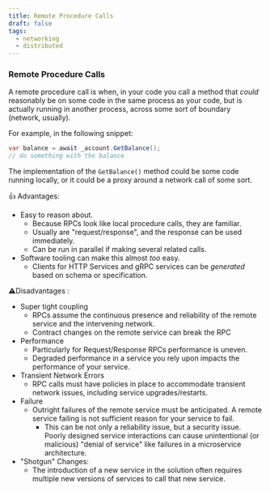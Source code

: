```yaml
---
title: Remote Procedure Calls
draft: false
tags:
  - networking
  - distributed
---
```

### Remote Procedure Calls

A remote procedure call is when, in your code you call a method that *could* reasonably be on some code in the same process as your code, but is actually running in another process, across some sort of boundary (network, usually).

For example, in the following snippet:

```csharp
var balance = await _account.GetBalance();
// do something with the balance
```

The implementation of the `GetBalance()` method could be some code running locally, or it could be a proxy around a network call of some sort.

👍 Advantages:

- Easy to reason about.
    - Because RPCs look like local procedure calls, they are familiar.
    - Usually are "request/response", and the response can be used immediately.
    - Can be run in parallel if making several related calls.
- Software tooling can make this almost *too* easy.
    - Clients for HTTP Services and gRPC services can be *generated* based on schema or specification.

⚠️Disadvantages :

- Super tight coupling
    - RPCs assume the continuous presence and reliability of the remote service and the intervening network.
    - Contract changes on the remote service can break the RPC
- Performance
    - Particularly for Request/Response RPCs performance is uneven.
    - Degraded performance in a service you rely upon impacts the performance of your service.
- Transient Network Errors
    - RPC calls must have policies in place to accommodate transient network issues, including service upgrades/restarts.
- Failure
    - Outright failures of the remote service must be anticipated. A remote service failing is not sufficient reason for your service to fail.
        - This can be not only a reliability issue, but a security issue. Poorly designed service interactions can cause unintentional (or malicious) "denial of service" like failures in a microservice architecture.
- "Shotgun" Changes:
    - The introduction of a new service in the solution often requires multiple new versions of services to call that new service. 